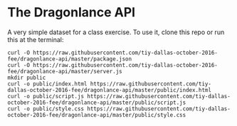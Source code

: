 # The Dragonlance API

A very simple dataset for a class exercise. To use it, clone this repo or run this at the terminal:

```
curl -O https://raw.githubusercontent.com/tiy-dallas-october-2016-fee/dragonlance-api/master/package.json
curl -O https://raw.githubusercontent.com/tiy-dallas-october-2016-fee/dragonlance-api/master/server.js
mkdir public
curl -o public/index.html https://raw.githubusercontent.com/tiy-dallas-october-2016-fee/dragonlance-api/master/public/index.html
curl -o public/script.js https://raw.githubusercontent.com/tiy-dallas-october-2016-fee/dragonlance-api/master/public/script.js
curl -o public/style.css https://raw.githubusercontent.com/tiy-dallas-october-2016-fee/dragonlance-api/master/public/style.css
```
